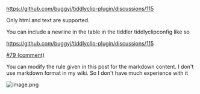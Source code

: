 https://github.com/buggyj/tiddlyclip-plugin/discussions/115

Only html and text are supported.

You can include a newline in the table in the tiddler tiddlyclipconfig like so

https://github.com/buggyj/tiddlyclip-plugin/discussions/115

[#79 (comment)](https://github.com/buggyj/tiddlyclip-plugin/discussions/79#discussioncomment-2299068)

You can modify the rule given in this post for the markdown content. I don't use markdown format in my wiki. So I don't have much experience with it

![image.png](image.png)

